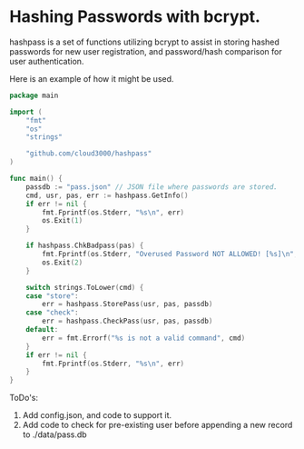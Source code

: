 # Hashing Passwords with bcrypt.
 hashpass is a set of functions utilizing bcrypt to assist in storing hashed passwords for new user registration, and password/hash comparison for user authentication.

Here is an example of how it might be used.

```go
package main

import (
	"fmt"
	"os"
	"strings"

	"github.com/cloud3000/hashpass"
)

func main() {
	passdb := "pass.json" // JSON file where passwords are stored.
	cmd, usr, pas, err := hashpass.GetInfo()
	if err != nil {
		fmt.Fprintf(os.Stderr, "%s\n", err)
		os.Exit(1)
	}

	if hashpass.ChkBadpass(pas) {
		fmt.Fprintf(os.Stderr, "Overused Password NOT ALLOWED! [%s]\n", pas)
		os.Exit(2)
	}

	switch strings.ToLower(cmd) {
	case "store":
		err = hashpass.StorePass(usr, pas, passdb)
	case "check":
		err = hashpass.CheckPass(usr, pas, passdb)
	default:
		err = fmt.Errorf("%s is not a valid command", cmd)
	}
	if err != nil {
		fmt.Fprintf(os.Stderr, "%s\n", err)
	}
}

```
ToDo's: 
1. Add config.json, and code to support it.
2. Add code to check for pre-existing user before appending a new record to ./data/pass.db
